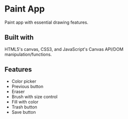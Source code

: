# Paint App

Paint app with essential drawing features.

## Built with

HTML5's canvas, CSS3, and JavaScript's Canvas API/DOM manipulation/functions.

## Features

- Color picker
- Previous button
- Eraser
- Brush with size control
- Fill with color
- Trash button
- Save button
